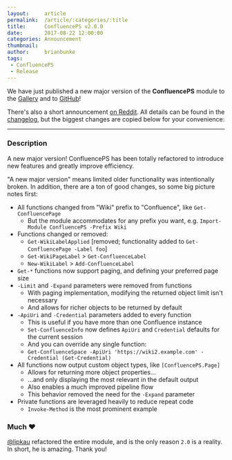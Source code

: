 ```yaml
---
layout:     article
permalink:  /article/:categories/:title
title:      ConfluencePS v2.0.0
date:       2017-08-22 12:00:00
categories: Announcement
thumbnail:  
author:     brianbunke
tags:
 - ConfluencePS
 - Release
---
```


We have just published a new major version of the **ConfluencePS** module to the [Gallery](https://www.powershellgallery.com/packages/ConfluencePS/2.0.0) and to [GitHub](https://github.com/AtlassianPS/ConfluencePS/releases/tag/v2.0.0)!
<!--more-->

There's also a short announcement [on Reddit](https://www.reddit.com/r/PowerShell/comments/6ua676/confluenceps_v2_released/). All details can be found in the [changelog](https://github.com/AtlassianPS/ConfluencePS/blob/master/CHANGELOG.md), but the biggest changes are copied below for your convenience:

---

### Description
A new major version! ConfluencePS has been totally refactored to introduce new features and greatly improve efficiency.

"A new major version" means limited older functionality was intentionally broken. In addition, there are a ton of good changes, so some big picture notes first:

- All functions changed from "Wiki" prefix to "Confluence", like `Get-ConfluencePage`
  - But the module accommodates for any prefix you want, e.g. `Import-Module ConfluencePS -Prefix Wiki`
- Functions changed or removed:
  - `Get-WikiLabelApplied` [removed; functionality added to `Get-ConfluencePage -Label foo`]
  - `Get-WikiPageLabel` > `Get-ConfluenceLabel`
  - `New-WikiLabel` > `Add-ConfluenceLabel`
- `Get-*` functions now support paging, and defining your preferred page size
- `-Limit` and `-Expand` parameters were removed from functions
  - With paging implementation, modifying the returned object limit isn't necessary
  - And allows for richer objects to be returned by default
- `-ApiUri` and `-Credential` parameters added to every function
  - This is useful if you have more than one Confluence instance
  - `Set-ConfluenceInfo` now defines `ApiUri` and `Credential` defaults for the current session
  - And you can override any single function:
  - `Get-ConfluenceSpace -ApiUri 'https://wiki2.example.com' -Credential (Get-Credential)`
- All functions now output custom object types, like `[ConfluencePS.Page]`
  - Allows for returning more object properties...
  - ...and only displaying the most relevant in the default output
  - Also enables a much improved pipeline flow
  - This behavior removed the need for the `-Expand` parameter
- Private functions are leveraged heavily to reduce repeat code
  - `Invoke-Method` is the most prominent example

### Much ❤
[@lipkau](https://github.com/lipkau) refactored the entire module, and is the only reason `2.0` is a reality. In short, he is amazing. Thank you!
